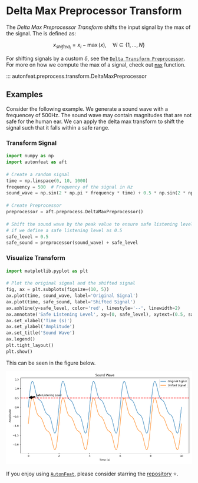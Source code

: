 <!-- 
Author(s): Dhruv Srikanth
Email(s): dsrikant (at) andrew (dot) cmu (dot) edu
Acknowledgements:
Copyright (c) 2023 Carnegie Mellon University, Auton Lab
This code is subject to the license terms contained in the code repo.
-->

# Delta Max Preprocessor Transform

The *Delta Max Preprocessor Transform* shifts the input signal by the max of the signal. The is defined as:

$$
x_{shifted_{i}} = x_{i} - \max({x}), \quad \forall i \in \{1, \dots, N\}
$$

For shifting signals by a custom $\delta$, see the [`Delta Transform Preprocessor`](delta_preprocessor.md). For more on how we compute the max of a signal, check out [`max`](../../functional/max.md) function.

::: autonfeat.preprocess.transform.DeltaMaxPreprocessor

## Examples

Consider the following example. We generate a sound wave with a frequencey of 500Hz. The sound wave may contain magnitudes that are not safe for the human ear. We can apply the delta max transform to shift the signal such that it falls within a safe range.

### Transform Signal

```python
import numpy as np
import autonfeat as aft

# Create a random signal
time = np.linspace(0, 10, 1000)
frequency = 500  # Frequency of the signal in Hz
sound_wave = np.sin(2 * np.pi * frequency * time) + 0.5 * np.sin(2 * np.pi * 2 * frequency * time) + 0.25 * np.sin(2 * np.pi * 3 * frequency * time)

# Create Preprocessor
preprocessor = aft.preprocess.DeltaMaxPreprocessor()

# Shift the sound wave by the peak value to ensure safe listening levels
# if we define a safe listening level as 0.5
safe_level = 0.5
safe_sound = preprocessor(sound_wave) + safe_level
```

### Visualize Transform

```python
import matplotlib.pyplot as plt

# Plot the original signal and the shifted signal
fig, ax = plt.subplots(figsize=(10, 5))
ax.plot(time, sound_wave, label='Original Signal')
ax.plot(time, safe_sound, label='Shifted Signal')
ax.axhline(y=safe_level, color='red', linestyle='--', linewidth=2)
ax.annotate('Safe Listening Level', xy=(0, safe_level), xytext=(0.5, safe_level + 0.1), arrowprops=dict(facecolor='black', shrink=0.05))
ax.set_xlabel('Time (s)')
ax.set_ylabel('Amplitude')
ax.set_title('Sound Wave')
ax.legend()
plt.tight_layout()
plt.show()
```

This can be seen in the figure below.

![DeltaMax](../../../assets/delta_max_visualize.png)

If you enjoy using [`AutonFeat`](../../../index.md), please consider starring the [repository](https://github.com/autonlab/AutonFeat) ⭐️.